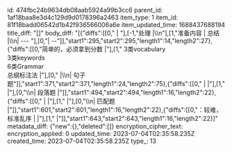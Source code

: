 id: 474fbc24b9634db08aab5924a99b3cc6
parent_id: 1af18baa8e3d4c129d9d0178396a2463
item_type: 1
item_id: 81f18badd06542d1b42f936566006a6e
item_updated_time: 1688437688194
title_diff: "[]"
body_diff: "[{\"diffs\":[[0,\"  | \"],[-1,\"处理  |\\\n\"],[1,\"准备内容 | 总结  |\\\n| --- \"],[0,\"| --\"]],\"start1\":295,\"start2\":295,\"length1\":14,\"length2\":27},{\"diffs\":[[0,\"简单的，必须拿到分数 |\"],[1,\" 3类vocabulary<br>3类keywords<br>6类Grammar<br>总纲标注法 |\"],[0,\"     |\\\n| 句子题\"]],\"start1\":371,\"start2\":371,\"length1\":24,\"length2\":75},{\"diffs\":[[0,\" |     |\"],[1,\"     |\"],[0,\"\\\n| 段落题 |\"]],\"start1\":494,\"start2\":494,\"length1\":16,\"length2\":22},{\"diffs\":[[0,\" |     |\"],[1,\"     |\"],[0,\"\\\n| 匹配题 |\"]],\"start1\":601,\"start2\":601,\"length1\":16,\"length2\":22},{\"diffs\":[[0,\"：较难，标准乱序 |     |\"],[1,\"     |\"]],\"start1\":643,\"start2\":643,\"length1\":16,\"length2\":22}]"
metadata_diff: {"new":{},"deleted":[]}
encryption_cipher_text: 
encryption_applied: 0
updated_time: 2023-07-04T02:35:58.235Z
created_time: 2023-07-04T02:35:58.235Z
type_: 13
